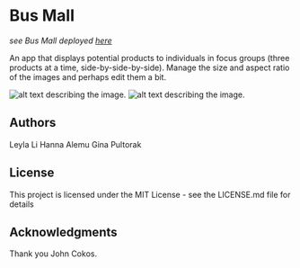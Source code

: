 # Bus Mall
*see Bus Mall deployed [here](https://ginapult.github.io/bus-mall/)*

An app that displays potential products to individuals in focus groups (three products at a time, side-by-side-by-side). Manage the size and aspect ratio of the images and perhaps edit them a bit.

![alt text describing the image](./images/white-board-1.jpg).
![alt text describing the image](./images/white-board-2.jpg).


## Authors
Leyla Li
Hanna Alemu
Gina Pultorak

## License
This project is licensed under the MIT License - see the LICENSE.md file for details

## Acknowledgments
Thank you John Cokos.
